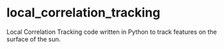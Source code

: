 # local_correlation_tracking
Local Correlation Tracking code written in Python to track features on the surface of the sun.
